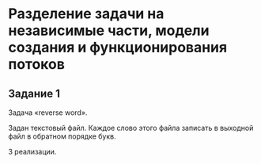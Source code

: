 # Разделение задачи на независимые части, модели создания и функционирования потоков

## Задание 1

Задача «reverse word».

Задан текстовый файл. Каждое слово этого файла записать в выходной файл в обратном порядке букв.

3 реализации.
